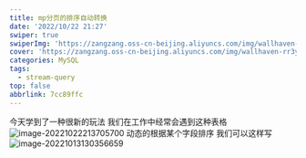 ```yaml
---
title: mp分页的排序自动转换
date: '2022/10/22 21:27'
swiper: true
swiperImg: 'https://zangzang.oss-cn-beijing.aliyuncs.com/img/wallhaven-rr3y61.jpg'
cover: 'https://zangzang.oss-cn-beijing.aliyuncs.com/img/wallhaven-rr3y61.jpg'
categories: MySQL
tags:
  - stream-query
top: false
abbrlink: 7cc89ffc
---
```

今天学到了一种很新的玩法
我们在工作中经常会遇到这种表格
![image-20221022213705700](https://zangzang.oss-cn-beijing.aliyuncs.com/img/image-20221022213705700.png)
动态的根据某个字段排序
我们可以这样写
![image-20221013130356659](https://zangzang.oss-cn-beijing.aliyuncs.com/img/image-20221013130356659.png)